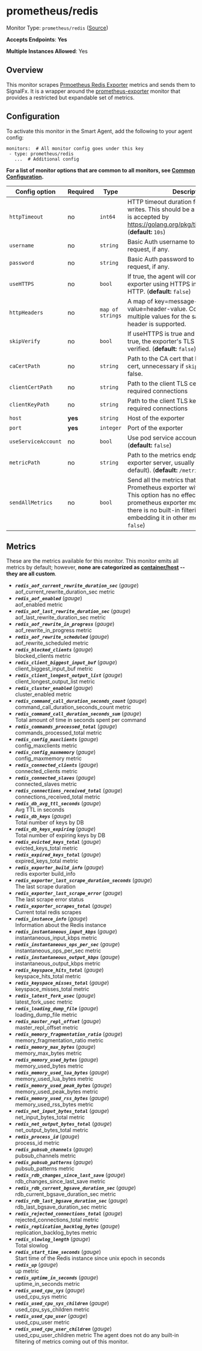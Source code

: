 
<!--- Generated by to-integrations-repo script in Smart Agent repo, DO NOT MODIFY HERE --->
<!--- GENERATED BY gomplate from scripts/docs/templates/monitor-page.md.tmpl --->

# prometheus/redis

Monitor Type: `prometheus/redis` ([Source](https://github.com/signalfx/signalfx-agent/tree/master/pkg/monitors/prometheus/redis))

**Accepts Endpoints**: **Yes**

**Multiple Instances Allowed**: Yes

## Overview

This monitor scrapes [Prmoetheus Redis
Exporter](https://github.com/oliver006/redis_exporter) metrics and sends
them to SignalFx.  It is a wrapper around the
[prometheus-exporter](./prometheus-exporter.md) monitor that provides a
restricted but expandable set of metrics.


## Configuration

To activate this monitor in the Smart Agent, add the following to your
agent config:

```
monitors:  # All monitor config goes under this key
 - type: prometheus/redis
   ...  # Additional config
```

**For a list of monitor options that are common to all monitors, see [Common
Configuration](../monitor-config.html#common-configuration).**


| Config option | Required | Type | Description |
| --- | --- | --- | --- |
| `httpTimeout` | no | `int64` | HTTP timeout duration for both read and writes. This should be a duration string that is accepted by https://golang.org/pkg/time/#ParseDuration (**default:** `10s`) |
| `username` | no | `string` | Basic Auth username to use on each request, if any. |
| `password` | no | `string` | Basic Auth password to use on each request, if any. |
| `useHTTPS` | no | `bool` | If true, the agent will connect to the exporter using HTTPS instead of plain HTTP. (**default:** `false`) |
| `httpHeaders` | no | `map of strings` | A map of key=message-header and value=header-value. Comma separated multiple values for the same message-header is supported. |
| `skipVerify` | no | `bool` | If useHTTPS is true and this option is also true, the exporter's TLS cert will not be verified. (**default:** `false`) |
| `caCertPath` | no | `string` | Path to the CA cert that has signed the TLS cert, unnecessary if `skipVerify` is set to false. |
| `clientCertPath` | no | `string` | Path to the client TLS cert to use for TLS required connections |
| `clientKeyPath` | no | `string` | Path to the client TLS key to use for TLS required connections |
| `host` | **yes** | `string` | Host of the exporter |
| `port` | **yes** | `integer` | Port of the exporter |
| `useServiceAccount` | no | `bool` | Use pod service account to authenticate. (**default:** `false`) |
| `metricPath` | no | `string` | Path to the metrics endpoint on the exporter server, usually `/metrics` (the default). (**default:** `/metrics`) |
| `sendAllMetrics` | no | `bool` | Send all the metrics that come out of the Prometheus exporter without any filtering.  This option has no effect when using the prometheus exporter monitor directly since there is no built-in filtering, only when embedding it in other monitors. (**default:** `false`) |


## Metrics

These are the metrics available for this monitor.
This monitor emits all metrics by default; however, **none are categorized as
[container/host](https://docs.signalfx.com/en/latest/admin-guide/usage.html#about-custom-bundled-and-high-resolution-metrics)
-- they are all custom**.



 - ***`redis_aof_current_rewrite_duration_sec`*** (*gauge*)<br>    aof_current_rewrite_duration_sec metric
 - ***`redis_aof_enabled`*** (*gauge*)<br>    aof_enabled metric
 - ***`redis_aof_last_rewrite_duration_sec`*** (*gauge*)<br>    aof_last_rewrite_duration_sec metric
 - ***`redis_aof_rewrite_in_progress`*** (*gauge*)<br>    aof_rewrite_in_progress metric
 - ***`redis_aof_rewrite_scheduled`*** (*gauge*)<br>    aof_rewrite_scheduled metric
 - ***`redis_blocked_clients`*** (*gauge*)<br>    blocked_clients metric
 - ***`redis_client_biggest_input_buf`*** (*gauge*)<br>    client_biggest_input_buf metric
 - ***`redis_client_longest_output_list`*** (*gauge*)<br>    client_longest_output_list metric
 - ***`redis_cluster_enabled`*** (*gauge*)<br>    cluster_enabled metric
 - ***`redis_command_call_duration_seconds_count`*** (*gauge*)<br>    command_call_duration_seconds_count metric
 - ***`redis_command_call_duration_seconds_sum`*** (*gauge*)<br>    Total amount of time in seconds spent per command
 - ***`redis_commands_processed_total`*** (*gauge*)<br>    commands_processed_total metric
 - ***`redis_config_maxclients`*** (*gauge*)<br>    config_maxclients metric
 - ***`redis_config_maxmemory`*** (*gauge*)<br>    config_maxmemory metric
 - ***`redis_connected_clients`*** (*gauge*)<br>    connected_clients metric
 - ***`redis_connected_slaves`*** (*gauge*)<br>    connected_slaves metric
 - ***`redis_connections_received_total`*** (*gauge*)<br>    connections_received_total metric
 - ***`redis_db_avg_ttl_seconds`*** (*gauge*)<br>    Avg TTL in seconds
 - ***`redis_db_keys`*** (*gauge*)<br>    Total number of keys by DB
 - ***`redis_db_keys_expiring`*** (*gauge*)<br>    Total number of expiring keys by DB
 - ***`redis_evicted_keys_total`*** (*gauge*)<br>    evicted_keys_total metric
 - ***`redis_expired_keys_total`*** (*gauge*)<br>    expired_keys_total metric
 - ***`redis_exporter_build_info`*** (*gauge*)<br>    redis exporter build_info
 - ***`redis_exporter_last_scrape_duration_seconds`*** (*gauge*)<br>    The last scrape duration
 - ***`redis_exporter_last_scrape_error`*** (*gauge*)<br>    The last scrape error status
 - ***`redis_exporter_scrapes_total`*** (*gauge*)<br>    Current total redis scrapes
 - ***`redis_instance_info`*** (*gauge*)<br>    Information about the Redis instance
 - ***`redis_instantaneous_input_kbps`*** (*gauge*)<br>    instantaneous_input_kbps metric
 - ***`redis_instantaneous_ops_per_sec`*** (*gauge*)<br>    instantaneous_ops_per_sec metric
 - ***`redis_instantaneous_output_kbps`*** (*gauge*)<br>    instantaneous_output_kbps metric
 - ***`redis_keyspace_hits_total`*** (*gauge*)<br>    keyspace_hits_total metric
 - ***`redis_keyspace_misses_total`*** (*gauge*)<br>    keyspace_misses_total metric
 - ***`redis_latest_fork_usec`*** (*gauge*)<br>    latest_fork_usec metric
 - ***`redis_loading_dump_file`*** (*gauge*)<br>    loading_dump_file metric
 - ***`redis_master_repl_offset`*** (*gauge*)<br>    master_repl_offset metric
 - ***`redis_memory_fragmentation_ratio`*** (*gauge*)<br>    memory_fragmentation_ratio metric
 - ***`redis_memory_max_bytes`*** (*gauge*)<br>    memory_max_bytes metric
 - ***`redis_memory_used_bytes`*** (*gauge*)<br>    memory_used_bytes metric
 - ***`redis_memory_used_lua_bytes`*** (*gauge*)<br>    memory_used_lua_bytes metric
 - ***`redis_memory_used_peak_bytes`*** (*gauge*)<br>    memory_used_peak_bytes metric
 - ***`redis_memory_used_rss_bytes`*** (*gauge*)<br>    memory_used_rss_bytes metric
 - ***`redis_net_input_bytes_total`*** (*gauge*)<br>    net_input_bytes_total metric
 - ***`redis_net_output_bytes_total`*** (*gauge*)<br>    net_output_bytes_total metric
 - ***`redis_process_id`*** (*gauge*)<br>    process_id metric
 - ***`redis_pubsub_channels`*** (*gauge*)<br>    pubsub_channels metric
 - ***`redis_pubsub_patterns`*** (*gauge*)<br>    pubsub_patterns metric
 - ***`redis_rdb_changes_since_last_save`*** (*gauge*)<br>    rdb_changes_since_last_save metric
 - ***`redis_rdb_current_bgsave_duration_sec`*** (*gauge*)<br>    rdb_current_bgsave_duration_sec metric
 - ***`redis_rdb_last_bgsave_duration_sec`*** (*gauge*)<br>    rdb_last_bgsave_duration_sec metric
 - ***`redis_rejected_connections_total`*** (*gauge*)<br>    rejected_connections_total metric
 - ***`redis_replication_backlog_bytes`*** (*gauge*)<br>    replication_backlog_bytes metric
 - ***`redis_slowlog_length`*** (*gauge*)<br>    Total slowlog
 - ***`redis_start_time_seconds`*** (*gauge*)<br>    Start time of the Redis instance since unix epoch in seconds
 - ***`redis_up`*** (*gauge*)<br>    up metric
 - ***`redis_uptime_in_seconds`*** (*gauge*)<br>    uptime_in_seconds metric
 - ***`redis_used_cpu_sys`*** (*gauge*)<br>    used_cpu_sys metric
 - ***`redis_used_cpu_sys_children`*** (*gauge*)<br>    used_cpu_sys_children metric
 - ***`redis_used_cpu_user`*** (*gauge*)<br>    used_cpu_user metric
 - ***`redis_used_cpu_user_children`*** (*gauge*)<br>    used_cpu_user_children metric
The agent does not do any built-in filtering of metrics coming out of this
monitor.


